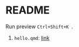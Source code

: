 # README

Run preview `Ctrl+Shift+K `.

1. `hello.qmd`: [link](https://quarto.org/docs/get-started/hello/vscode.html)